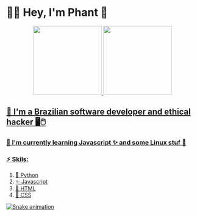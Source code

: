 # 👨‍💻 Hey, I'm Phant 👋</h1>

<div align="center">
  <a href="https://github.com/ImPhant">
  <img height="180em" src="https://github-readme-stats.vercel.app/api?username=ImPhant&show_icons=true&theme=tokyonight&include_all_commits=true&count_private=true&icon_color=1428db"/>
  <img height="180em" src="https://github-readme-stats.vercel.app/api/top-langs/?username=ImPhant&layout=compact&langs_count=7&theme=tokyonight&card_width=190"/>
</div>

## 🎩 I'm a Brazilian software developer and ethical hacker 🖥️🖱️
### 🌱 I'm currently learning Javascript ✨ and some Linux stuf 🐧
### ⚡️ Skils:
   1. 🐍 Python
   2. ✨ Javascript
   3. 🔴 HTML
   4. 🔵 CSS

  
![Snake animation](https://github.com/ImPhant/)  
